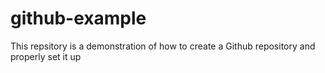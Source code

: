 # github-example
This repsitory is a demonstration of how to create a Github repository and properly set it up
